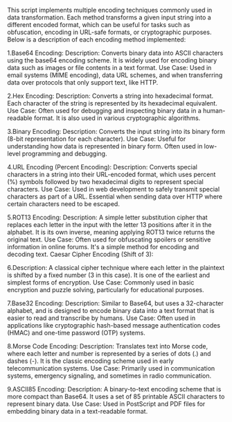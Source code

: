 This script implements multiple encoding techniques commonly used in data transformation. Each method transforms a given input string into a different encoded format, which can be useful for tasks such as obfuscation, encoding in URL-safe formats, or cryptographic purposes. Below is a description of each encoding method implemented:

1.Base64 Encoding:
Description: Converts binary data into ASCII characters using the base64 encoding scheme. It is widely used for encoding binary data such as images or file contents in a text format.
Use Case: Used in email systems (MIME encoding), data URL schemes, and when transferring data over protocols that only support text, like HTTP.

2.Hex Encoding:
Description: Converts a string into hexadecimal format. Each character of the string is represented by its hexadecimal equivalent.
Use Case: Often used for debugging and inspecting binary data in a human-readable format. It is also used in various cryptographic algorithms.

3.Binary Encoding:
Description: Converts the input string into its binary form (8-bit representation for each character).
Use Case: Useful for understanding how data is represented in binary form. Often used in low-level programming and debugging.

4.URL Encoding (Percent Encoding):
Description: Converts special characters in a string into their URL-encoded format, which uses percent (%) symbols followed by two hexadecimal digits to represent special characters.
Use Case: Used in web development to safely transmit special characters as part of a URL. Essential when sending data over HTTP where certain characters need to be escaped.

5.ROT13 Encoding:
Description: A simple letter substitution cipher that replaces each letter in the input with the letter 13 positions after it in the alphabet. It is its own inverse, meaning applying ROT13 twice returns the original text.
Use Case: Often used for obfuscating spoilers or sensitive information in online forums. It's a simple method for encoding and decoding text.
Caesar Cipher Encoding (Shift of 3):

6.Description: A classical cipher technique where each letter in the plaintext is shifted by a fixed number (3 in this case). It is one of the earliest and simplest forms of encryption.
Use Case: Commonly used in basic encryption and puzzle solving, particularly for educational purposes.

7.Base32 Encoding:
Description: Similar to Base64, but uses a 32-character alphabet, and is designed to encode binary data into a text format that is easier to read and transcribe by humans.
Use Case: Often used in applications like cryptographic hash-based message authentication codes (HMAC) and one-time password (OTP) systems.

8.Morse Code Encoding:
Description: Translates text into Morse code, where each letter and number is represented by a series of dots (.) and dashes (-). It is the classic encoding scheme used in early telecommunication systems.
Use Case: Primarily used in communication systems, emergency signaling, and sometimes in radio communication.

9.ASCII85 Encoding:
Description: A binary-to-text encoding scheme that is more compact than Base64. It uses a set of 85 printable ASCII characters to represent binary data.
Use Case: Used in PostScript and PDF files for embedding binary data in a text-readable format.
